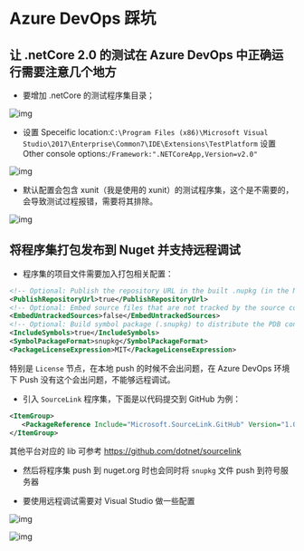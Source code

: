 # Azure DevOps 踩坑


## 让 .netCore 2.0 的测试在 Azure DevOps 中正确运行需要注意几个地方

- 要增加 .netCore 的测试程序集目录；

![img](https://cdn.jsdelivr.net/gh/fengrui358/img@main/282687-20180106102814362-1931048116.png "img")

- 设置 Speceific location:`C:\Program Files (x86)\Microsoft Visual Studio\2017\Enterprise\Common7\IDE\Extensions\TestPlatform` 设置 Other console options:`/Framework:".NETCoreApp,Version=v2.0"`

![img](https://cdn.jsdelivr.net/gh/fengrui358/img@main/282687-20180106102836815-515444835.png "img")

- 默认配置会包含 xunit（我是使用的 xunit）的测试程序集，这个是不需要的，会导致测试过程报错，需要将其排除。

![img](https://cdn.jsdelivr.net/gh/fengrui358/img@main/282687-20180106212604346-548141091.png "img")

## 将程序集打包发布到 Nuget 并支持远程调试

- 程序集的项目文件需要加入打包相关配置：

```xml
<!-- Optional: Publish the repository URL in the built .nupkg (in the NuSpec <Repository> element) -->
<PublishRepositoryUrl>true</PublishRepositoryUrl>
<!-- Optional: Embed source files that are not tracked by the source control manager in the PDB -->
<EmbedUntrackedSources>false</EmbedUntrackedSources>
<!-- Optional: Build symbol package (.snupkg) to distribute the PDB containing Source Link -->
<IncludeSymbols>true</IncludeSymbols>
<SymbolPackageFormat>snupkg</SymbolPackageFormat>
<PackageLicenseExpression>MIT</PackageLicenseExpression>
```

特别是 `License` 节点，在本地 push 的时候不会出问题，在 Azure DevOps 环境下 Push 没有这个会出问题，不能够远程调试。

- 引入 `SourceLink` 程序集，下面是以代码提交到 GitHub 为例：

```xml
<ItemGroup>
   <PackageReference Include="Microsoft.SourceLink.GitHub" Version="1.0.0" PrivateAssets="All" />
</ItemGroup>
```

其他平台对应的 lib 可参考 <https://github.com/dotnet/sourcelink>

- 然后将程序集 push 到 nuget.org 时也会同时将 `snupkg` 文件 push 到符号服务器

- 要使用远程调试需要对 Visual Studio 做一些配置

![img](https://cdn.jsdelivr.net/gh/fengrui358/img@main/Z1YY1Vc.png "img")

![img](https://cdn.jsdelivr.net/gh/fengrui358/img@main/DY5fjyN.png "img")

